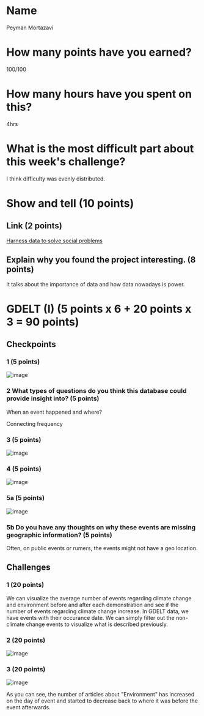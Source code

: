 # Name

Peyman Mortazavi

# How many points have you earned?

100/100

# How many hours have you spent on this?

4hrs

# What is the most difficult part about this week's challenge?

I think difficulty was evenly distributed.

# Show and tell (10 points)

## Link (2 points)

[Harness data to solve social problems](http://www.builtinchicago.org/blog/uchicago-fellows-harness-data-solve-social-problems)

## Explain why you found the project interesting. (8 points)

It talks about the importance of data and how data nowadays is power.

# GDELT (I) (5 points x 6 + 20 points x 3 = 90 points)

## Checkpoints

### 1 (5 points)

![image](https://dl.dropboxusercontent.com/u/44502811/Big%20Data%20ScreenShots/Week%207/chk1.png)

### 2 What types of questions do you think this database could provide insight into? (5 points)

When an event happened and where?

Connecting frequency

### 3 (5 points)

![image](https://dl.dropboxusercontent.com/u/44502811/Big%20Data%20ScreenShots/Week%207/chk3.png)

### 4 (5 points)

![image](https://dl.dropboxusercontent.com/u/44502811/Big%20Data%20ScreenShots/Week%207/chk4.png)

### 5a (5 points)

![image](https://dl.dropboxusercontent.com/u/44502811/Big%20Data%20ScreenShots/Week%207/chk5.png)

### 5b Do you have any thoughts on why these events are missing geographic information? (5 points)

Often, on public events or rumers, the events might not have a geo location.

## Challenges

### 1 (20 points)
We can visualize the average number of events regarding climate change and environment before and after each demonstration and see if the number of events regarding climate change increase. In GDELT data, we have events with their occurance date. We can simply filter out the non-climate change events to visualize what is described previously.

### 2 (20 points)

![image](https://dl.dropboxusercontent.com/u/44502811/Big%20Data%20ScreenShots/Week%207/chl2.png)

### 3 (20 points)

![image](https://dl.dropboxusercontent.com/u/44502811/Big%20Data%20ScreenShots/Week%207/chl3.png)

As you can see, the number of articles about "Environment" has increased on the day of event and started to decrease back to where it was before the event afterwards.
